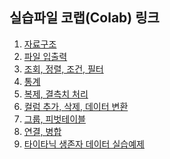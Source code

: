 ## 실습파일 코랩(Colab) 링크

1. [자료구조](https://colab.research.google.com/github/teddylee777/machine-learning/blob/master/05-Pandas/tutorial/01-pandas-자료구조-(실습).ipynb)
2. [파일 입출력](https://colab.research.google.com/github/teddylee777/machine-learning/blob/master/05-Pandas/tutorial/02-pandas-파일입출력-(실습).ipynb)
3. [조회, 정렬, 조건, 필터](https://colab.research.google.com/github/teddylee777/machine-learning/blob/master/05-Pandas/tutorial/03-pandas-조회-정렬-조건-필터-(실습).ipynb)
4. [통계](https://colab.research.google.com/github/teddylee777/machine-learning/blob/master/05-Pandas/tutorial/04-pandas-통계-(실습).ipynb)
5. [복제, 결측치 처리](https://colab.research.google.com/github/teddylee777/machine-learning/blob/master/05-Pandas/tutorial/05-pandas-복제-결측치-(실습).ipynb)
6. [컬럼 추가, 삭제, 데이터 변환](https://colab.research.google.com/github/teddylee777/machine-learning/blob/master/05-Pandas/tutorial/06-pandas-전처리-추가-삭제-데이터변환-(실습).ipynb)
7. [그룹, 피벗테이블](https://colab.research.google.com/github/teddylee777/machine-learning/blob/master/05-Pandas/tutorial/07-pandas-groupby-pivottable-(실습).ipynb)
8. [연결, 병합](https://colab.research.google.com/github/teddylee777/machine-learning/blob/master/05-Pandas/tutorial/08-pandas-concat-merge-(실습).ipynb)
9. [타이타닉 생존자 데이터 실습예제](https://colab.research.google.com/github/teddylee777/machine-learning/blob/master/05-Pandas/tutorial/09-pandas-titanic-실습예제-(실습).ipynb)
